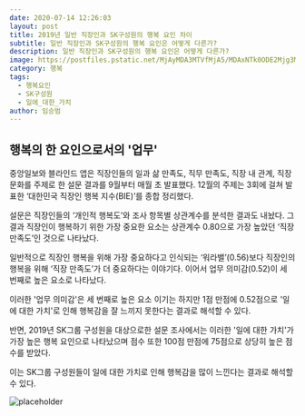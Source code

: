 ```yaml
---
date: 2020-07-14 12:26:03
layout: post
title: 2019년 일반 직장인과 SK구성원의 행복 요인 차이
subtitle: 일반 직장인과 SK구성원의 행복 요인은 어떻게 다른가?
description: 일반 직장인과 SK구성원의 행복 요인은 어떻게 다른가?
image: https://postfiles.pstatic.net/MjAyMDA3MTVfMjA5/MDAxNTk0ODE2Mjg3MDY2.42ypgo8vCqGBht4sAb9QgcZiigJRqdBXzAMtF1GBLUMg.oxuxvyPk8_JybRO4fW1E6mBkrEEwB-Y4YbyZ5PwuNsUg.JPEG.ahn92joo/poll1.jpg?type=w966
category: 행복
tags:
  - 행복요인
  - SK구성원
  - 일에_대한_가치
author: 임승범
---
```

## 행복의 한 요인으로서의 '업무'

중앙일보와 블라인드 앱은 직장인들의 일과 삶 만족도, 직무 만족도, 직장 내 관계, 직장 문화를 주제로 한 설문 결과를 9월부터 매월 초 발표했다. 12월의 주제는 3회에 걸쳐 발표한 ‘대한민국 직장인 행복 지수(BIE)’를 종합 정리했다.


설문은 직장인들의 ‘개인적 행복도’와 조사 항목별 상관계수를 분석한 결과도 내놨다. 그 결과 직장인이 행복하기 위한 가장 중요한 요소는 상관계수 0.80으로 가장 높았던 ‘직장 만족도’인 것으로 나타났다.


일반적으로 직장인 행복을 위해 가장 중요하다고 인식되는 ‘워라밸’(0.56)보다 직장인의 행복을 위해 ‘직장 만족도’가 더 중요하다는 이야기다. 이어서  업무 의미감(0.52)이 세 번째로 높은 요소로 나타났다.


이러한 '업무 의미감'은 세 번째로 높은 요소 이기는 하지만 1점 만점에 0.52점으로 '일에 대한 가치'로 인해 행복감을 잘 느끼지 못한다는 결과로 해석할 수 있다.


반면, 2019년 SK그룹 구성원을 대상으로한 설문 조사에서는 이러한 '일에 대한 가치'가 가장 높은 행복 요인으로 나타났으며 점수 또한 100점 만점에 75점으로 상당히 높은 점수를 받았다.


이는 SK그룹 구성원들이 일에 대한 가치로 인해 행복감을 많이 느낀다는 결과로 해석할 수 있다.

![placeholder](https://postfiles.pstatic.net/MjAyMDA3MTVfMTYg/MDAxNTk0ODE2MjkyNDkw.DbI9NS--vCIQlr1_5FC-5ZzOI5aHw_ULZSBlRmowvVkg.P0YKT0uGsPg6LRPcmrnwN3yvgDfVQDyE676Vk4oIIfsg.JPEG.ahn92joo/poll2.jpg?type=w966 "Large example image")